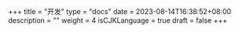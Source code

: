 +++
title = "开发"
type = "docs"
date = 2023-08-14T16:38:52+08:00
description = ""
weight = 4
isCJKLanguage = true
draft = false
+++
